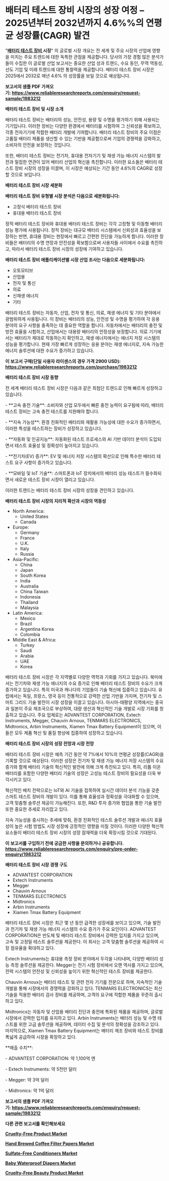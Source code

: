 <p><h1>배터리 테스트 장비 시장의 성장 여정 – 2025년부터 2032년까지 4.6%%의 연평균 성장률(CAGR) 발견</h1></p><p>"<strong><a href="https://www.reliableresearchreports.com/battery-testing-equipment-r1983212?utm_campaign=106&utm_medium=7&utm_source=Github&utm_content=ia&utm_term=06042025&utm_id=battery-testing-equipment">배터리 테스트 장비&nbsp;</a></strong><strong>시장</strong>" 의 글로벌 시장 개요는 전 세계 및 주요 시장의 산업에 영향을 미치는 주요 트렌드에 대한 독특한 관점을 제공합니다. 당사의 가장 경험 많은 분석가들이 수집한 이 글로벌 산업 보고서는 중요한 산업 성과 트렌드, 수요 동인, 무역 역동성, 선도 기업 및 미래 트렌드에 대한 통찰력을 제공합니다. 배터리 테스트 장비 시장은 2025에서 2032로 매년 4.6% 의 성장률을 보일 것으로 예상됩니다.&nbsp;</p>
<p><strong>보고서의 샘플 PDF 가져오기:&nbsp;<a href="https://www.reliableresearchreports.com/enquiry/request-sample/1983212?utm_campaign=106&utm_medium=7&utm_source=Github&utm_content=ia&utm_term=06042025&utm_id=battery-testing-equipment">https://www.reliableresearchreports.com/enquiry/request-sample/1983212</a></strong></p>
<p><strong>배터리 테스트 장비 및 시장 소개</strong></p>
<p><p>배터리 테스트 장비는 배터리의 성능, 안전성, 용량 및 수명을 평가하기 위해 사용되는 기기입니다. 이러한 장비는 다양한 환경에서 배터리를 시험하여 그 신뢰성을 확보하고, 각종 전자기기에 적합한 배터리 개발에 기여합니다. 배터리 테스트 장비의 주요 이점은 고품질 배터리 제품을 생산할 수 있는 기반을 제공함으로써 기업의 경쟁력을 강화하고, 소비자의 안전을 보장하는 것입니다.</p><p>또한, 배터리 테스트 장비는 전기차, 휴대용 전자기기 및 재생 가능 에너지 시스템의 발전과 밀접한 연관이 있어 배터리 산업의 혁신을 촉진합니다. 이러한 요소들은 배터리 테스트 장비 시장의 성장을 이끌며, 이 시장은 예상되는 기간 동안 4.6%의 CAGR로 성장할 것으로 보입니다.</p></p>
<p><strong>배터리 테스트 장비 시장 세분화</strong></p>
<p><strong>배터리 테스트 장비 유형별 시장 분석은 다음으로 세분화됩니다:</strong></p>
<p><ul><li>고정식 배터리 테스트 장비</li><li>휴대용 배터리 테스트 장비</li></ul></p>
<p><p>정적 배터리 테스트 장비와 휴대용 배터리 테스트 장비는 각각 고정형 및 이동형 배터리 성능 평가에 사용됩니다. 정적 장비는 대규모 배터리 시스템에서 신뢰성과 효율성을 보장하는 반면, 휴대용 장비는 현장에서 빠르고 간편한 진단을 가능하게 합니다. 이러한 장비들은 배터리의 수명 연장과 안전성을 확보함으로써 사용자들 사이에서 수요를 촉진하고, 따라서 배터리 테스트 장비 시장의 성장에 기여하고 있습니다.</p></p>
<p><strong>배터리 테스트 장비 애플리케이션별 시장 산업 조사는 다음으로 세분화됩니다:</strong></p>
<p><ul><li>오토모티브</li><li>산업용</li><li>전자 및 통신</li><li>의료</li><li>신재생 에너지</li><li>기타</li></ul></p>
<p><p>배터리 테스트 장비는 자동차, 산업, 전자 및 통신, 의료, 재생 에너지 및 기타 분야에서 광범위하게 사용됩니다. 이 장비는 배터리의 성능, 안전성 및 수명을 평가하여 각 응용 분야의 요구 사항을 충족하는 데 중요한 역할을 합니다. 자동차에서는 배터리의 충전 및 방전 효율을 시험하고, 산업에서는 대용량 배터리의 안정성을 보장합니다. 의료 기기에서는 배터리가 제대로 작동하는지 확인하고, 재생 에너지에서는 에너지 저장 시스템의 성능을 평가합니다. 현재 가장 빠르게 성장하는 응용 분야는 재생 에너지로, 지속 가능한 에너지 솔루션에 대한 수요가 증가하고 있습니다.</p></p>
<p><strong>이 보고서 구매(단일 사용자 라이센스의 경우 가격 2900 USD): <a href="https://www.reliableresearchreports.com/purchase/1983212?utm_campaign=106&utm_medium=7&utm_source=Github&utm_content=ia&utm_term=06042025&utm_id=battery-testing-equipment">https://www.reliableresearchreports.com/purchase/1983212</a></strong></p>
<p><strong>배터리 테스트 장비 시장 동향</strong></p>
<p><p>전 세계 배터리 테스트 장비 시장은 다음과 같은 최첨단 트렌드로 인해 빠르게 성장하고 있습니다. </p><p>- **고속 충전 기술**: 소비자와 산업 모두에서 빠른 충전 능력이 요구됨에 따라, 배터리 테스트 장비는 고속 충전 테스트를 지원해야 합니다.</p><p>- **지속 가능성**: 환경 친화적인 배터리와 재활용 가능성에 대한 수요가 증가하면서, 이러한 특성을 테스트하는 장비가 성장하고 있습니다.</p><p>- **자동화 및 인공지능**: 자동화된 테스트 프로세스와 AI 기반 데이터 분석이 도입되면서 테스트 효율성 및 정확성이 높아지고 있습니다.</p><p>- **전기차(EV) 증가**: EV 및 에너지 저장 시스템의 확산으로 인해 특수한 배터리 테스트 요구 사항이 증가하고 있습니다.</p><p>- **모바일 및 IoT 기술**: 스마트폰과 IoT 장치에서의 배터리 성능 테스트가 필수화되면서 새로운 테스트 장비 시장이 열리고 있습니다.</p><p>이러한 트렌드는 배터리 테스트 장비 시장의 성장을 견인하고 있습니다.</p></p>
<p><strong>배터리 테스트 장비 시장의 지리적 확산과 시장의 역동성</strong></p>
<p><ul>
    <li>
        North America:
        <ul>
            <li>United States</li>
            <li>Canada</li>
        </ul>
    </li>
    <li>
        Europe:
        <ul>
            <li>Germany</li>
            <li>France</li>
            <li>U.K.</li>
            <li>Italy</li>
            <li>Russia</li>
        </ul>
    </li>
    <li>
        Asia-Pacific:
        <ul>
            <li>China</li>
            <li>Japan</li>
            <li>South Korea</li>
            <li>India</li>
            <li>Australia</li>
            <li>China Taiwan</li>
            <li>Indonesia</li>
            <li>Thailand</li>
            <li>Malaysia</li>
        </ul>
    </li>
    <li>
        Latin America:
        <ul>
            <li>Mexico</li>
            <li>Brazil</li>
            <li>Argentina Korea</li>
            <li>Colombia</li>
        </ul>
    </li>
    <li>
        Middle East & Africa:
        <ul>
            <li>Turkey</li>
            <li>Saudi</li>
            <li>Arabia</li>
            <li>UAE</li>
            <li>Korea</li>
        </ul>
    </li>
    </ul></p>
<p><p>배터리 테스트 장비 시장은 각 지역별로 다양한 역학과 기회를 가지고 있습니다. 북미에서는 전기차와 재생 가능 에너지의 수요 증가로 인해 배터리 테스트 장비의 수요가 크게 증가하고 있습니다. 특히 미국과 캐나다의 기업들이 기술 혁신에 집중하고 있습니다. 유럽에서는 독일, 프랑스, 영국 등이 전통적으로 강력한 산업 기반을 가지며, 전기차 및 스마트 그리드 기술 발전이 시장 성장을 이끌고 있습니다. 아시아-태평양 지역에서는 중국과 일본이 주요 제조국으로 부상하여, 대량 생산과 혁신적인 기술 개발로 시장 기회를 창출하고 있습니다. 주요 업체로는 ADVANTEST CORPORATION, Extech Instruments, Megger, Chauvin Arnoux, TENMARS ELECTRONICS, Midtronics, Arbin Instruments, Xiamen Tmax Battery Equipment이 있으며, 이들은 모두 제품 혁신 및 품질 향상에 집중하여 성장하고 있습니다.</p></p>
<p><strong>배터리 테스트 장비 시장의 성장 전망과 시장 전망</strong></p>
<p><p>배터리 테스트 장비 시장은 예측 기간 동안 약 7%에서 10%의 연평균 성장률(CAGR)을 기록할 것으로 예상된다. 이러한 성장은 전기차 및 재생 가능 에너지 저장 시스템의 수요 증가와 함께 배터리 기술의 혁신적인 발전에 의해 크게 촉진되고 있다. 특히, 리튬 이온 배터리를 포함한 다양한 배터리 기술의 성장은 고성능 테스트 장비의 필요성을 더욱 부각시키고 있다.</p><p>혁신적인 배치 전략으로는 IoT와 AI 기술을 접목하여 실시간 데이터 분석 기능을 갖춘 스마트 테스트 장비의 개발이 있다. 이를 통해 효율성과 정확성을 극대화할 수 있으며, 고객 맞춤형 솔루션 제공이 가능해진다. 또한, R&D 투자 증가와 협업을 통한 기술 발전 또한 중요한 추세로 자리잡고 있다. </p><p>지속 가능성을 중시하는 추세에 맞춰, 환경 친화적인 테스트 솔루션 개발과 에너지 효율성이 높은 시험 방법도 시장 성장에 긍정적인 영향을 미칠 것이다. 이러한 다양한 혁신적 요소들이 배터리 테스트 장비 시장의 성장 잠재력을 더욱 확장시킬 것으로 기대된다.</p></p>
<p><strong>이 보고서를 구입하기 전에 궁금한 사항을 문의하거나 공유합니다. <a href="https://www.reliableresearchreports.com/enquiry/pre-order-enquiry/1983212?utm_campaign=106&utm_medium=7&utm_source=Github&utm_content=ia&utm_term=06042025&utm_id=battery-testing-equipment">https://www.reliableresearchreports.com/enquiry/pre-order-enquiry/1983212</a></strong></p>
<p><strong>배터리 테스트 장비 시장 경쟁 구도</strong></p>
<p><ul><li>ADVANTEST CORPORATION</li><li>Extech Instruments</li><li>Megger</li><li>Chauvin Arnoux</li><li>TENMARS ELECTRONICS</li><li>Midtronics</li><li>Arbin Instruments</li><li>Xiamen Tmax Battery Equipment</li></ul></p>
<p><p>배터리 테스트 장비 시장은 최근 몇 년 동안 급격한 성장세를 보이고 있으며, 기술 발전과 전기차 및 재생 가능 에너지 시스템의 수요 증가가 주요 요인이다. ADVANTEST CORPORATION은 반도체 및 배터리 테스트 장비에서 강력한 입지를 가지고 있으며, 고속 및 고정밀 테스트 솔루션을 제공한다. 이 회사는 고객 맞춤형 솔루션을 제공하여 시장 점유율을 확대하고 있다.</p><p>Extech Instruments는 휴대용 측정 장비 분야에서 두각을 나타내며, 다양한 배터리 성능 측정 솔루션을 제공한다. Megger는 전기 시험 장비에서 오랜 역사를 가지고 있으며, 전력 시스템의 안전성 및 신뢰성을 높이기 위한 혁신적인 테스트 장비를 제공한다.</p><p>Chauvin Arnoux는 배터리 테스트 및 관련 전자 기기를 전문으로 하며, 지속적인 기술 개발을 통해 시장에서의 경쟁력을 강화하고 있다. TENMARS ELECTRONICS는 최신 기술을 적용한 배터리 검사 장비를 제공하며, 고객의 요구에 적합한 제품을 꾸준히 출시하고 있다.</p><p>Midtronics는 자동차 및 산업용 배터리 진단과 충전에 특화된 제품을 제공하며, 글로벌 시장에서 강력한 입지를 유지하고 있다. Arbin Instruments는 배터리 성능 및 수명 테스트를 위한 고급 솔루션을 제공하며, 데이터 수집 및 분석의 정확성을 강조하고 있다. 마지막으로, Xiamen Tmax Battery Equipment는 배터리 제조 장비와 테스트 장비를 폭넓게 공급하여 시장을 확장하고 있다.</p><p>**매출 수치**:</p><p>- ADVANTEST CORPORATION: 약 1,100억 엔</p><p>- Extech Instruments: 약 5천만 달러</p><p>- Megger: 약 3억 달러</p><p>- Midtronics: 약 1억 달러</p></p>
<p><strong>보고서의 샘플 PDF 가져오기:&nbsp;<a href="https://www.reliableresearchreports.com/enquiry/request-sample/1983212?utm_campaign=106&utm_medium=7&utm_source=Github&utm_content=ia&utm_term=06042025&utm_id=battery-testing-equipment">https://www.reliableresearchreports.com/enquiry/request-sample/1983212</a></strong></p>
<p><strong></strong></p>
<p><strong></strong></p>
<p><strong></strong></p>
<p><strong></strong></p>
<p><strong>다른 관련 보고서를 확인해보세요</strong></p>
<p><strong><p><a href="https://github.com/gripeluigstt/Market-Research-Report-List-1/blob/main/cruelty-free-product-market.md?utm_campaign=106&utm_medium=7&utm_source=Github&utm_content=ia&utm_term=06042025&utm_id=battery-testing-equipment">Cruelty-Free Product Market</a></p><p><a href="https://github.com/rvadencho/Market-Research-Report-List-1/blob/main/hand-brewed-coffee-filter-papers-market.md?utm_campaign=106&utm_medium=7&utm_source=Github&utm_content=ia&utm_term=06042025&utm_id=battery-testing-equipment">Hand Brewed Coffee Filter Papers Market</a></p><p><a href="https://github.com/warshatulang0/Market-Research-Report-List-1/blob/main/sulfate-free-conditioners-market.md?utm_campaign=106&utm_medium=7&utm_source=Github&utm_content=ia&utm_term=06042025&utm_id=battery-testing-equipment">Sulfate-Free Conditioners Market</a></p><p><a href="https://github.com/muoioconzej8/Market-Research-Report-List-1/blob/main/baby-waterproof-diapers-market.md?utm_campaign=106&utm_medium=7&utm_source=Github&utm_content=ia&utm_term=06042025&utm_id=battery-testing-equipment">Baby Waterproof Diapers Market</a></p><p><a href="https://github.com/minakibanov/Market-Research-Report-List-1/blob/main/cruelty-free-beauty-product-market.md?utm_campaign=106&utm_medium=7&utm_source=Github&utm_content=ia&utm_term=06042025&utm_id=battery-testing-equipment">Cruelty-Free Beauty Product Market</a></p></strong></p>
<p></p>